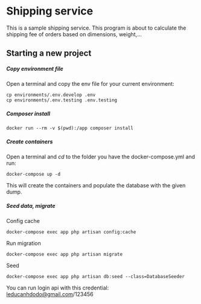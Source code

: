 # Shipping service

This is a sample shipping service. This program is about to calculate the shipping fee of orders based on dimensions, weight,...
## Starting a new project

##### Copy environment file

Open a terminal and copy the env file for your current environment:
```
cp environments/.env.develop .env
cp environments/.env.testing .env.testing
```

##### Composer install
```
docker run --rm -v $(pwd):/app composer install
```

##### Create containers

Open a terminal and *cd* to the folder you have the docker-compose.yml and run:
```
docker-compose up -d
```

This will create the containers and populate the database with the given dump.

##### Seed data, migrate
Config cache
```
docker-compose exec app php artisan config:cache
``` 

Run migration
```
docker-compose exec app php artisan migrate
```

Seed
```
docker-compose exec app php artisan db:seed --class=DatabaseSeeder
```

You can run login api with this credential: leducanhdodo@gmail.com/123456